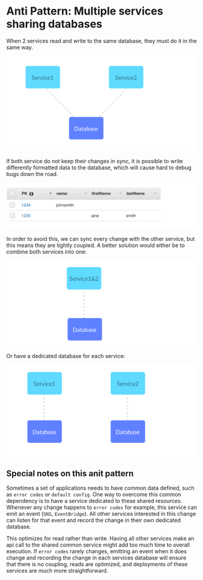 # Anti Pattern: Multiple services sharing databases

When 2 services read and write to the same database,
they must do it in the same way.

![01](./assets/01.png)

If both service do not keep their changes in sync, it is possible to
write differently formatted data to the database, which will cause hard
to debug bugs down the road.

![02](./assets/02.png)


In order to avoid this, we can sync every change with the other service, but this means they are tightly coupled. A better solution would either be to combine both services into one:

![03](./assets/03.png)

Or have a dedicated database for each service:

![04](./assets/04.png)


## Special notes on this anit pattern
Sometimes a set of applications needs to have common data defined, such as `error codes` or `default config`. One way to overcome this common dependency is to have a service dedicated to these shared resources. Whenever any change happens to `error codes` for example, this service can emit an event (`SNS`, `EventBridge`). All other services interested in this change can listen for that event and record the change in their own dedicated database.

This optimizes for read rather than write. Having all other services make an api call to the shared common service might add too much time to overall execution. If `error codes` rarely changes, emitting an event when it does change and recording the change in each services database will ensure that there is no coupling, reads are optimized, and deployments of these services are much more straightforward.

